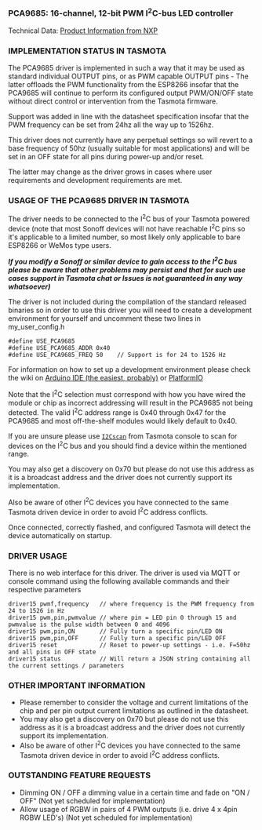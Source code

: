 ### PCA9685: 16-channel, 12-bit PWM I<sup>2</sup>C-bus LED controller

Technical Data: [Product Information from NXP](https://www.nxp.com/products/analog/interfaces/ic-bus/ic-led-controllers/16-channel-12-bit-pwm-fm-plus-ic-bus-led-controller:PCA9685)

### IMPLEMENTATION STATUS IN TASMOTA

The PCA9685 driver is implemented in such a way that it may be used as standard individual OUTPUT pins, or as PWM capable OUTPUT pins - The latter offloads the PWM functionality from the ESP8266 insofar that the PCA9685 will continue to perform its configured output PWM/ON/OFF state without direct control or intervention from the Tasmota firmware.

Support was added in line with the datasheet specification insofar that the PWM frequency can be set from 24hz all the way up to 1526hz.

This driver does not currently have any perpetual settings so will revert to a base frequency of 50hz (usually suitable for most applications) and will be set in an OFF state for all pins during power-up and/or reset.

The latter may change as the driver grows in cases where user requirements and development requirements are met.

### USAGE OF THE PCA9685 DRIVER IN TASMOTA

The driver needs to be connected to the I<sup>2</sup>C bus of your Tasmota powered device (note that most Sonoff devices will not have reachable I<sup>2</sup>C pins so it's applicable to a limited number, so most likely only applicable to bare ESP8266 or WeMos type users.

_**If you modify a Sonoff or similar device to gain access to the I<sup>2</sup>C bus please be aware that other problems may persist and that for such use cases support in Tasmota chat or Issues is not guaranteed in any way whatsoever)**_

The driver is not included during the compilation of the standard released binaries so in order to use this driver you will need to create a development environment for yourself and uncomment these two lines in my_user_config.h

```
#define USE_PCA9685
#define USE_PCA9685_ADDR 0x40
#define USE_PCA9685_FREQ 50    // Support is for 24 to 1526 Hz
```

For information on how to set up a development environment please check the wiki on [Arduino IDE (the easiest, probably)](Arduino-IDE) or [PlatformIO](PlatformIO)

Note that the I<sup>2</sup>C selection must correspond with how you have wired the module or chip as incorrect addressing will result in the PCA9685 not being detected. The valid I<sup>2</sup>C address range is 0x40 through 0x47 for the PCA9685 and most off-the-shelf modules would likely default to 0x40.

If you are unsure please use [`I2Cscan`](Commands#I2Cscan) from Tasmota console to scan for devices on the I<sup>2</sup>C bus and you should find a device within the mentioned range.

You may also get a discovery on 0x70 but please do not use this address as it is a broadcast address and the driver does not currently support its implementation.

Also be aware of other I<sup>2</sup>C devices you have connected to the same Tasmota driven device in order to avoid I<sup>2</sup>C address conflicts.

Once connected, correctly flashed, and configured Tasmota will detect the device automatically on startup.

### DRIVER USAGE

There is no web interface for this driver. The driver is used via MQTT or console command using the following available commands and their respective parameters

```
driver15 pwmf,frequency   // where frequency is the PWM frequency from 24 to 1526 in Hz
driver15 pwm,pin,pwmvalue // where pin = LED pin 0 through 15 and pwmvalue is the pulse width between 0 and 4096
driver15 pwm,pin,ON       // Fully turn a specific pin/LED ON
driver15 pwm,pin,OFF      // Fully turn a specific pin/LED OFF
driver15 reset            // Reset to power-up settings - i.e. F=50hz and all pins in OFF state
driver15 status           // Will return a JSON string containing all the current settings / parameters
```

### OTHER IMPORTANT INFORMATION
* Please remember to consider the voltage and current limitations of the chip and per pin output current limitations as outlined in the datasheet.
* You may also get a discovery on 0x70 but please do not use this address as it is a broadcast address and the driver does not currently support its implementation.
* Also be aware of other I<sup>2</sup>C devices you have connected to the same Tasmota driven device in order to avoid I<sup>2</sup>C address conflicts.


### OUTSTANDING FEATURE REQUESTS
* Dimming ON / OFF a dimming value in a certain time and fade on "ON / OFF" (Not yet scheduled for implementation)
* Allow usage of RGBW in pairs of 4 PWM outputs (i.e. drive 4 x 4pin RGBW LED's) (Not yet scheduled for implementation)
